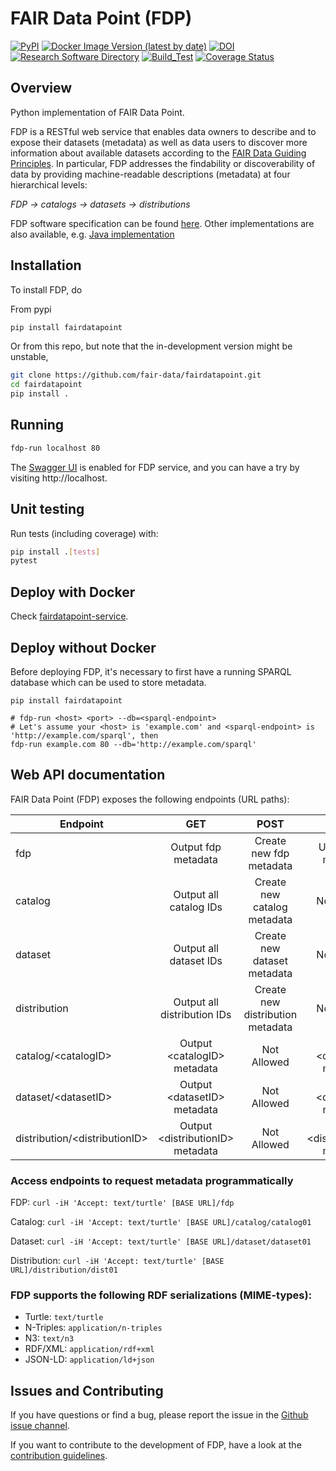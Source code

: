 # FAIR Data Point (FDP)

[![PyPI](https://img.shields.io/pypi/v/fairdatapoint)](https://pypi.org/project/fairdatapoint/)
[![Docker Image Version (latest by date)](https://img.shields.io/docker/v/nlesc/fairdatapoint?label=Docker)](https://hub.docker.com/r/nlesc/fairdatapoint)
[![DOI](https://zenodo.org/badge/37470907.svg)](https://zenodo.org/badge/latestdoi/37470907)
[![Research Software Directory](https://img.shields.io/badge/RSD-FAIRDataPoint-red)](https://research-software.nl/software/fairdatapoint)
[![Build_Test](https://github.com/fair-data/fairdatapoint/actions/workflows/build_test.yml/badge.svg)](https://github.com/fair-data/fairdatapoint/actions/workflows/build_test.yml)
[![Coverage Status](https://coveralls.io/repos/github/fair-data/fairdatapoint/badge.svg?branch=master)](https://coveralls.io/github/fair-data/fairdatapoint?branch=master)

## Overview
Python implementation of FAIR Data Point.

FDP is a RESTful web service that enables data owners to describe and to expose their datasets (metadata) as well as data users to discover more information about available datasets according to the [FAIR Data Guiding Principles](http://www.force11.org/group/fairgroup/fairprinciples). In particular, FDP addresses the findability or discoverability of data by providing machine-readable descriptions (metadata) at four hierarchical levels:

*FDP -> catalogs -> datasets -> distributions*

FDP software specification can be found [here](https://github.com/FAIRDataTeam/FAIRDataPoint-Spec/blob/master/spec.md).
Other implementations are also available, e.g. [Java implementation](https://github.com/DTL-FAIRData/FAIRDataPoint)

## Installation

To install FDP, do

From pypi
```bash
pip install fairdatapoint
```

Or from this repo, but note that the in-development version might be unstable,
```bash
git clone https://github.com/fair-data/fairdatapoint.git
cd fairdatapoint
pip install .
```

## Running
```bash
fdp-run localhost 80
```

The [Swagger UI](https://swagger.io/tools/swagger-ui/) is enabled for FDP service, and you can have a try by visiting http://localhost.

## Unit testing
Run tests (including coverage) with:

```bash
pip install .[tests]
pytest
```

## Deploy with Docker

Check [fairdatapoint-service](https://github.com/CunliangGeng/fairdatapoint-service).

## Deploy without Docker

Before deploying FDP, it's necessary to first have a running SPARQL database which can be used to store metadata.

```
pip install fairdatapoint

# fdp-run <host> <port> --db=<sparql-endpoint>
# Let's assume your <host> is 'example.com' and <sparql-endpoint> is 'http://example.com/sparql', then
fdp-run example.com 80 --db='http://example.com/sparql'
```

## Web API documentation

FAIR Data Point (FDP) exposes the following endpoints (URL paths):

| Endpoint |  GET  | POST |  PUT | DELETE     |
|--------------|:--------------:|:-----------------:|:--------------:|:--------------:
| fdp | Output fdp metadata | Create new fdp metadata | Update fdp metadata | Not Allowed |
| catalog     | Output all catalog IDs   | Create new catalog metadata| Not Allowed | Not Allowed |
| dataset     | Output all dataset IDs   | Create new dataset metadata| Not Allowed | Not Allowed |
| distribution  | Output all distribution IDs  | Create new distribution metadata| Not Allowed | Not Allowed |
| catalog/\<catalogID\> | Output \<catalogID\> metadata | Not Allowed | Update \<catalogID\> metadata | Remove \<catalogID\> metadata |
| dataset/\<datasetID\> | Output \<datasetID\> metadata | Not Allowed | Update \<datasetID\> metadata | Remove \<datasetID\> metadata |
| distribution/\<distributionID\> | Output \<distributionID\> metadata | Not Allowed | Update \<distributionID\> metadata | Remove \<distributionID\> metadata |


### Access endpoints to request metadata programmatically

FDP: `curl -iH 'Accept: text/turtle' [BASE URL]/fdp`

Catalog: `curl -iH 'Accept: text/turtle' [BASE URL]/catalog/catalog01`

Dataset: `curl -iH 'Accept: text/turtle' [BASE URL]/dataset/dataset01`

Distribution: `curl -iH 'Accept: text/turtle' [BASE URL]/distribution/dist01`

### FDP supports the following RDF serializations (MIME-types):
* Turtle: `text/turtle`
* N-Triples: `application/n-triples`
* N3: `text/n3`
* RDF/XML: `application/rdf+xml`
* JSON-LD: `application/ld+json`


## Issues and Contributing
If you have questions or find a bug, please report the issue in the
[Github issue channel](https://github.com/fair-data/fairdatapoint/issues).

If you want to contribute to the development of FDP, have a look at the
[contribution guidelines](CONTRIBUTING.rst).